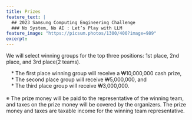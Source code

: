 ```yaml
---
title: Prizes
feature_text: |
  ## 2023 Samsung Computing Engineering Challenge
  ### No System, No AI : Let’s Play with LLM
feature_image: "https://picsum.photos/1300/400?image=989"
excerpt:
---
```


We will select winning groups for the top three positions: 1st place, 2nd place, and 3rd place(2 teams).

 * The first place winning group will receive a ₩10,000,000 cash prize,  
 * The second place group will receive ₩5,000,000, and  
 * The third place group will receive ₩3,000,000.  
<br>
※ The prize money will be paid to the representative of the winning team, and taxes on the prize money will be covered by the organizers. The prize money and taxes are taxable income for the winning team representative.  